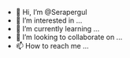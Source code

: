 - 👋 Hi, I’m @Serapergul
- 👀 I’m interested in ...
- 🌱 I’m currently learning ...
- 💞️ I’m looking to collaborate on ...
- 📫 How to reach me ...

<!---
Serapergul/Serapergul is a ✨ special ✨ repository because its `README.md` (this file) appears on your GitHub profile.
You can click the Preview link to take a look at your changes.
--->
